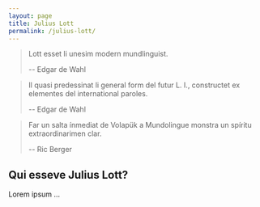 ```yaml
---
layout: page
title: Julius Lott
permalink: /julius-lott/
---
```


> Lott esset li unesim modern mundlinguist.
>
> -- Edgar de Wahl

> Il quasi predessinat li general form del futur L. I., constructet ex elementes del international paroles.
>
> -- Edgar de Wahl

> Far un salta ínmediat de Volapük a Mundolingue monstra un spíritu extraordinarimen clar.
>
> -- Ric Berger

## Qui esseve Julius Lott?

Lorem ipsum ...
